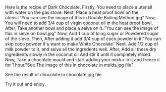 Here is the recipe of Dark Chocolate.
Firstly,
You need to place a utensil with water on the gas stove.
Next,
Place a heat proof bowl on the utensil."You can see the image of this in Double Boiling Method.jpg"
Now,
You will need to add 3/4 cup of virgin coconut oil in the heat proof bowl.
After,
Take another bowl and place a seive on it.."You can see the image of this in sieve on bowl.jpg"
Now,
Add 1 cup of Icing suger or Powdered sugar of the sieve.
Then,
After adding it add 3/4 cup of coco powder in it."You can skip coco powder if u want to make White Chocolate"
Next,
Add 1/2 cup of milk powder to it. and seive all the ingredents well.
After,
Add all these dry ingredients slowly in the coconut oil.And stir it until it completely mixed.
Now,
Take a chocolate mould and start adding your mixtur in it and freeze it for 1 hour."See The image of this in chocolate in molds.jpg file"

See the result of chocolate in chocolate.jpg file.

Try it out and enjoy.



